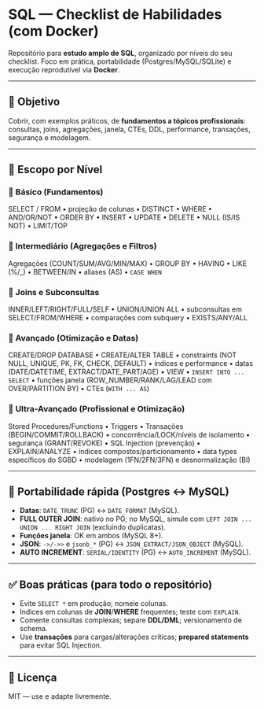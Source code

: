 # SQL — Checklist de Habilidades (com Docker)

Repositório para **estudo amplo de SQL**, organizado por níveis do seu checklist. Foco em prática, portabilidade (Postgres/MySQL/SQLite) e execução reprodutível via **Docker**.

---

## 🎯 Objetivo

Cobrir, com exemplos práticos, de **fundamentos a tópicos profissionais**: consultas, joins, agregações, janela, CTEs, DDL, performance, transações, segurança e modelagem.

---

## 🧩 Escopo por Nível

### 🔹 Básico (Fundamentos)

SELECT / FROM • projeção de colunas • DISTINCT • WHERE • AND/OR/NOT • ORDER BY • INSERT • UPDATE • DELETE • NULL (IS/IS NOT) • LIMIT/TOP

### 🔹 Intermediário (Agregações e Filtros)

Agregações (COUNT/SUM/AVG/MIN/MAX) • GROUP BY • HAVING • LIKE (%/_) • BETWEEN/IN • aliases (AS) • `CASE WHEN`

### 🔹 Joins e Subconsultas

INNER/LEFT/RIGHT/FULL/SELF • UNION/UNION ALL • subconsultas em SELECT/FROM/WHERE • comparações com subquery • EXISTS/ANY/ALL

### 🔹 Avançado (Otimização e Datas)

CREATE/DROP DATABASE • CREATE/ALTER TABLE • constraints (NOT NULL, UNIQUE, PK, FK, CHECK, DEFAULT) • índices e performance • datas (DATE/DATETIME, EXTRACT/DATE_PART/AGE) • VIEW • `INSERT INTO ... SELECT` • funções janela (ROW_NUMBER/RANK/LAG/LEAD com OVER/PARTITION BY) • CTEs (`WITH ... AS`)

### 🔹 Ultra-Avançado (Profissional e Otimização)

Stored Procedures/Functions • Triggers • Transações (BEGIN/COMMIT/ROLLBACK) • concorrência/LOCK/níveis de isolamento • segurança (GRANT/REVOKE) • SQL Injection (prevenção) • EXPLAIN/ANALYZE • índices compostos/particionamento • data types específicos do SGBD • modelagem (1FN/2FN/3FN) e desnormalização (BI)

---

## 🔁 Portabilidade rápida (Postgres ↔ MySQL)

* **Datas**: `DATE_TRUNC` (PG) ↔ `DATE_FORMAT` (MySQL).
* **FULL OUTER JOIN**: nativo no PG; no MySQL, simule com `LEFT JOIN ... UNION ... RIGHT JOIN` (excluindo duplicatas).
* **Funções janela**: OK em ambos (MySQL 8+).
* **JSON**: `->/->>` e `jsonb_*` (PG) ↔ `JSON_EXTRACT/JSON_OBJECT` (MySQL).
* **AUTO INCREMENT**: `SERIAL/IDENTITY` (PG) ↔ `AUTO_INCREMENT` (MySQL).

---

## ✅ Boas práticas (para todo o repositório)

* Evite `SELECT *` em produção; nomeie colunas.
* Indices em colunas de **JOIN**/**WHERE** frequentes; teste com `EXPLAIN`.
* Comente consultas complexas; separe **DDL/DML**; versionamento de schema.
* Use **transações** para cargas/alterações críticas; **prepared statements** para evitar SQL Injection.

---

## 📄 Licença

MIT — use e adapte livremente.

